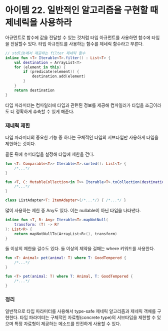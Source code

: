 아이템 22. 일반적인 알고리즘을 구현할 때 제네릭을 사용하라
=========================
아규먼트로 함수에 값을 전달할 수 있는 것처럼 타입 아규먼트를 사용하면 함수에 타입을 전달할수 있다. 타입 아규먼트를 사용하는 함수를 제네릭 함수라고 부른다.

```kotlin
// stdlib에서 제공하는 filter 제네릭 함수 
inline fun <T> Iterable<T>.filter() : List<T> {
    val destination = ArrayList<T>
    for (element in this) {
        if (predicate(element)) {
            destination.add(element)
        }
    }
    return destination
}
```

타입 파라미터는 컴파일러에 타입과 관련된 정보를 제공해 컴파일러가 타입을 조금이라도 더 정확하게 추측할 수 있게 해준다.

### 제네릭 제한
타입 파라미터의 중요한 기능 중 하나는 구체적인 타입의 서브타입만 사용하게 타입을 제한하는 것이다.

콜론 뒤에 슈퍼타입을 설정해 타입에 제한을 건다.
```kotlin
fun <T: Comparable<T>> Iterable<T>.sorted(): List<T> {
    /*...*/
}

fun <T, C: MutableCollection<in T>> Iterable<T>.toCollection(destination: C): C {
    /*...*/
}

class ListAdapter<T: ItemAdapter>(/*...*/) { /*...*/ }
```

많이 사용하는 제한 중 Any도 있다. 이는 nullable이 아닌 타입을 나타낸다.

```kotlin
inline fun <T, R: Any> Iterable<T>.mapNotNull(
    transform: (T) -> R?
): List<R> {
    return mapNotNullTo(ArrayList<R>(), transform)
}
```

둘 이상의 제한을 걸수도 있다. 둘 이상의 제약을 걸때는 where 키워드를 사용한다.
```kotlin
fun <T: Animal> pet(animal: T) where T: GoodTempered {
    /*...*/
}

fun <T> pet(animal: T) where T: Animal, T: GoodTempered {
    /*...*/
}
```

### 정리
일반적으로 타입 파라미터를 사용해서 type-safe 제네릭 알고리즘과 제네릭 객체를 구현한다.
타입 파라미터는 구체적인 자료형(concrete type)의 서브타입을 제한할 수 있으며 특정 자료형이 제공하는 메소드를 안전하게 사용할 수 있다.